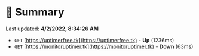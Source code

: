 # 📖 Summary
Last updated: **4/2/2022, 8:34:26 AM**

- `GET` [https://uptimerfree.tk](https://uptimerfree.tk) - **Up** (1236ms)
- `GET` [https://monitoruptimer.tk](https://monitoruptimer.tk) - **Down** (63ms)
